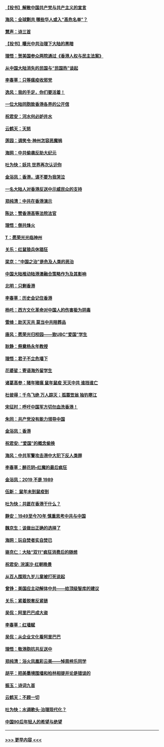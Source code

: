 #### [【投书】解散中国共产党与共产主义的宣言](../pages/nsc993/n11679177.md?t=11251744) 
#### [海风：全球剿共 哪些华人或入“高危名单”？](../pages/nsc993/n11678617.md?t=11251744) 
#### [慧声：诗三首](../pages/nsc993/n11678848.md?t=11251744) 
#### [【投书】曝光中共治理下大陆的黑暗](../pages/nsc993/n11678674.md?t=11251744) 
#### [理悟：贺美国参众两院通过《香港人权与民主法案》](../pages/nsc993/n11678104.md?t=11251744) 
#### [从中国大陆消失的民国与“民国热”谈起](../pages/nsc993/n11678075.md?t=11251744) 
#### [李春草：只等瘟疫收邪党](../pages/nsc993/n11677308.md?t=11251744) 
#### [逸风：我的手足，你们要活着！](../pages/nsc993/n11676352.md?t=11251744) 
#### [一位大陆同胞致香港各界的公开信](../pages/nsc993/n11675761.md?t=11251744) 
#### [祝君安：河水何必妒井水](../pages/nsc993/n11675746.md?t=11251744) 
#### [云鹤天：天怒](../pages/nsc993/n11675718.md?t=11251744) 
#### [莲园：调笑令‧神州怎容恶魔祸](../pages/nsc993/n11675648.md?t=11251744) 
#### [海网：中共偷袭反助大纪元](../pages/nsc993/n11673515.md?t=11251744) 
#### [吐为快：妖共 世界再次认识你](../pages/nsc993/n11673506.md?t=11251744) 
#### [金浴凤：香港，请不要为我哭泣](../pages/nsc993/n11673248.md?t=11251744) 
#### [一名大陆人对香港反送中示威民众的支持](../pages/nsc993/n11672615.md?t=11251744) 
#### [郑纯清：中共在香港演示](../pages/nsc993/n11670539.md?t=11251744) 
#### [陈达：赞香港高等法院法官](../pages/nsc993/n11669542.md?t=11251744) 
#### [理悟：倒共烽火](../pages/nsc993/n11668844.md?t=11251744) 
#### [T：愿荣光光临神州](../pages/nsc993/n11668421.md?t=11251744) 
#### [关乐：红鼠狼兵休猖狂](../pages/nsc993/n11668378.md?t=11251744) 
#### [梁京：“中国之治”是危及人类的恶治](../pages/nsc993/n11668328.md?t=11251744) 
#### [中国大陆推动陆港澳融合策略作为及其影响](../pages/nsc993/n11668157.md?t=11251744) 
#### [北明：只剩香港](../pages/nsc993/n11668002.md?t=11251744) 
#### [李春草：历史会记住香港](../pages/nsc993/n11667927.md?t=11251744) 
#### [杨吒：西方文化革命对中国人的伤害极为阴毒](../pages/nsc993/n11664521.md?t=11251744) 
#### [雪绮：助天灭共 莫当中共陪葬品](../pages/nsc993/n11662650.md?t=11251744) 
#### [唐风：愿荣光归校园——致UBC“爱国”学生](../pages/nsc993/n11662194.md?t=11251744) 
#### [耿静：祭奠杨永年教授](../pages/nsc993/n11662514.md?t=11251744) 
#### [理悟：君子不立危墙下](../pages/nsc993/n11662172.md?t=11251744) 
#### [花婆娑：寄语海外留学生](../pages/nsc993/n11662121.md?t=11251744) 
#### [诸葛高参：猪年猪瘟 鼠年鼠疫 天灭中共 谁挡谁亡](../pages/nsc993/n11661980.md?t=11251744) 
#### [杜彼得：千鸟飞绝 万人踪灭；孤蓑笠翁 独钓寒江](../pages/nsc993/n11661170.md?t=11251744) 
#### [宋征时：呼吁中国军方切勿血洗香港！](../pages/nsc993/n11415318.md?t=11251744) 
#### [朱同：共产党没有能力领导中国](../pages/nsc993/n11660421.md?t=11251744) 
#### [金浴凤：香港](../pages/nsc993/n11660419.md?t=11251744) 
#### [祝君安: “爱国”的概念偷换](../pages/nsc993/n11659706.md?t=11251744) 
#### [海风：中共军警攻击港中大犯下反人类罪](../pages/nsc993/n11659632.md?t=11251744) 
#### [李春草：醉花阴•红魔的最后疯狂](../pages/nsc993/n11659287.md?t=11251744) 
#### [金浴凤：2019 不是 1989](../pages/nsc993/n11657663.md?t=11251744) 
#### [伍新： 鼠年未到鼠疫到](../pages/nsc993/n11655098.md?t=11251744) 
#### [吐为快：共匪在香港干什么？](../pages/nsc993/n11654891.md?t=11251744) 
#### [静安：1949至今70年 慎重思考中共与中国](../pages/nsc993/n11651244.md?t=11251744) 
#### [魏京生：该做出正确的选择了](../pages/nsc993/n11653084.md?t=11251744) 
#### [海网：玩自焚者实自焚已](../pages/nsc993/n11652423.md?t=11251744) 
#### [骆克仁：大陆“双11”疯狂消费后的随想](../pages/nsc993/n11652305.md?t=11251744) 
#### [祝君安: 浣溪沙·红朝晚景](../pages/nsc993/n11652258.md?t=11251744) 
#### [从百人围观九岁儿童被打死说起](../pages/nsc993/n11651030.md?t=11251744) 
#### [曾铮：美国应主动解体中共——给顶级智库的建议](../pages/nsc993/n11649888.md?t=11251744) 
#### [关乐：紧着脱套反紧链](../pages/nsc993/n11649069.md?t=11251744) 
#### [吴侃：阿里巴巴成大盗](../pages/nsc993/n11645523.md?t=11251744) 
#### [李春草：红墙赋](../pages/nsc993/n11646389.md?t=11251744) 
#### [吴侃：从企业文化看阿里巴巴](../pages/nsc993/n11645476.md?t=11251744) 
#### [理悟：敬港胞抗共反送中](../pages/nsc993/n11645466.md?t=11251744) 
#### [郑纯清：浴火凤凰彩云美——悼周梓乐同学](../pages/nsc993/n11645155.md?t=11251744) 
#### [胡平：把美墨境围墙和柏林相提并论是错误的](../pages/nsc993/n11645134.md?t=11251744) 
#### [振玉：诗词九首](../pages/nsc993/n11644081.md?t=11251744) 
#### [云鹤天：不顾一切](../pages/nsc993/n11643508.md?t=11251744) 
#### [吐为快：水调歌头·治理现代化？](../pages/nsc993/n11643485.md?t=11251744) 
#### [中国90后年轻人的希望与绝望](../pages/nsc993/n11642317.md?t=11251744) 

----
#### [ >>> 更早内容 <<< ](../indexes/nsc993-earlier.md)
